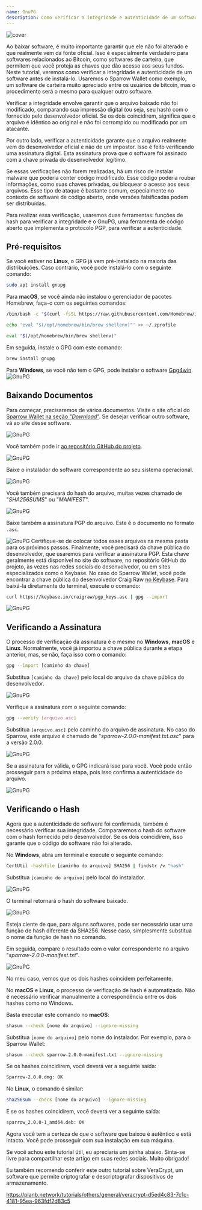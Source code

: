 ```yaml
---
name: GnuPG
description: Como verificar a integridade e autenticidade de um software?
---
```

![cover](assets/cover.webp)

Ao baixar software, é muito importante garantir que ele não foi alterado e que realmente vem da fonte oficial. Isso é especialmente verdadeiro para softwares relacionados ao Bitcoin, como softwares de carteira, que permitem que você proteja as chaves que dão acesso aos seus fundos. Neste tutorial, veremos como verificar a integridade e autenticidade de um software antes de instalá-lo. Usaremos o Sparrow Wallet como exemplo, um software de carteira muito apreciado entre os usuários de bitcoin, mas o procedimento será o mesmo para qualquer outro software.

Verificar a integridade envolve garantir que o arquivo baixado não foi modificado, comparando sua impressão digital (ou seja, seu hash) com o fornecido pelo desenvolvedor oficial. Se os dois coincidirem, significa que o arquivo é idêntico ao original e não foi corrompido ou modificado por um atacante.

Por outro lado, verificar a autenticidade garante que o arquivo realmente vem do desenvolvedor oficial e não de um impostor. Isso é feito verificando uma assinatura digital. Esta assinatura prova que o software foi assinado com a chave privada do desenvolvedor legítimo.

Se essas verificações não forem realizadas, há um risco de instalar malware que poderia conter código modificado. Esse código poderia roubar informações, como suas chaves privadas, ou bloquear o acesso aos seus arquivos. Esse tipo de ataque é bastante comum, especialmente no contexto de software de código aberto, onde versões falsificadas podem ser distribuídas.

Para realizar essa verificação, usaremos duas ferramentas: funções de hash para verificar a integridade e o GnuPG, uma ferramenta de código aberto que implementa o protocolo PGP, para verificar a autenticidade.

## Pré-requisitos

Se você estiver no **Linux**, o GPG já vem pré-instalado na maioria das distribuições. Caso contrário, você pode instalá-lo com o seguinte comando:

```bash
sudo apt install gnupg
```

Para **macOS**, se você ainda não instalou o gerenciador de pacotes Homebrew, faça-o com os seguintes comandos:

```bash
/bin/bash -c "$(curl -fsSL https://raw.githubusercontent.com/Homebrew/install/HEAD/install.sh)"
```

```bash
echo 'eval "$(/opt/homebrew/bin/brew shellenv)"' >> ~/.zprofile
```

```bash
eval "$(/opt/homebrew/bin/brew shellenv)"
```

Em seguida, instale o GPG com este comando:

```bash
brew install gnupg
```
Para **Windows**, se você não tem o GPG, pode instalar o software [Gpg4win](https://www.gpg4win.org/).
![GnuPG](assets/notext/01.webp)

## Baixando Documentos

Para começar, precisaremos de vários documentos. Visite o site oficial do [Sparrow Wallet na seção "*Download*"](https://sparrowwallet.com/download/). Se desejar verificar outro software, vá ao site desse software.

![GnuPG](assets/notext/02.webp)

Você também pode ir [ao repositório GitHub do projeto](https://github.com/sparrowwallet/sparrow/releases).

![GnuPG](assets/notext/03.webp)

Baixe o instalador do software correspondente ao seu sistema operacional.

![GnuPG](assets/notext/04.webp)

Você também precisará do hash do arquivo, muitas vezes chamado de "*SHA256SUMS*" ou "*MANIFEST*".

![GnuPG](assets/notext/05.webp)

Baixe também a assinatura PGP do arquivo. Este é o documento no formato `.asc`.

![GnuPG](assets/notext/06.webp)
Certifique-se de colocar todos esses arquivos na mesma pasta para os próximos passos.
Finalmente, você precisará da chave pública do desenvolvedor, que usaremos para verificar a assinatura PGP. Esta chave geralmente está disponível no site do software, no repositório GitHub do projeto, às vezes nas redes sociais do desenvolvedor, ou em sites especializados como o Keybase. No caso do Sparrow Wallet, você pode encontrar a chave pública do desenvolvedor Craig Raw [no Keybase](https://keybase.io/craigraw). Para baixá-la diretamente do terminal, execute o comando:

```bash
curl https://keybase.io/craigraw/pgp_keys.asc | gpg --import
```

![GnuPG](assets/notext/07.webp)

## Verificando a Assinatura

O processo de verificação da assinatura é o mesmo no **Windows**, **macOS** e **Linux**. Normalmente, você já importou a chave pública durante a etapa anterior, mas, se não, faça isso com o comando:

```bash
gpg --import [caminho da chave]
```

Substitua `[caminho da chave]` pelo local do arquivo da chave pública do desenvolvedor.

![GnuPG](assets/notext/08.webp)

Verifique a assinatura com o seguinte comando:

```bash
gpg --verify [arquivo.asc]
```

Substitua `[arquivo.asc]` pelo caminho do arquivo de assinatura. No caso do Sparrow, este arquivo é chamado de "*sparrow-2.0.0-manifest.txt.asc*" para a versão 2.0.0.

![GnuPG](assets/notext/09.webp)

Se a assinatura for válida, o GPG indicará isso para você. Você pode então prosseguir para a próxima etapa, pois isso confirma a autenticidade do arquivo.

![GnuPG](assets/notext/10.webp)

## Verificando o Hash
Agora que a autenticidade do software foi confirmada, também é necessário verificar sua integridade. Compararemos o hash do software com o hash fornecido pelo desenvolvedor. Se os dois coincidirem, isso garante que o código do software não foi alterado.

No **Windows**, abra um terminal e execute o seguinte comando:

```bash
CertUtil -hashfile [caminho do arquivo] SHA256 | findstr /v "hash"
```

Substitua `[caminho do arquivo]` pelo local do instalador.

![GnuPG](assets/notext/11.webp)

O terminal retornará o hash do software baixado.

![GnuPG](assets/notext/12.webp)

Esteja ciente de que, para alguns softwares, pode ser necessário usar uma função de hash diferente da SHA256. Nesse caso, simplesmente substitua o nome da função de hash no comando.

Em seguida, compare o resultado com o valor correspondente no arquivo "*sparrow-2.0.0-manifest.txt*".

![GnuPG](assets/notext/13.webp)

No meu caso, vemos que os dois hashes coincidem perfeitamente.

No **macOS** e **Linux**, o processo de verificação de hash é automatizado. Não é necessário verificar manualmente a correspondência entre os dois hashes como no Windows.

Basta executar este comando no **macOS**:

```bash
shasum --check [nome do arquivo] --ignore-missing
```

Substitua `[nome do arquivo]` pelo nome do instalador. Por exemplo, para o Sparrow Wallet:

```bash
shasum --check sparrow-2.0.0-manifest.txt --ignore-missing
```

Se os hashes coincidirem, você deverá ver a seguinte saída:

```bash
Sparrow-2.0.0.dmg: OK
```
No **Linux**, o comando é similar:
```bash
sha256sum --check [nome do arquivo] --ignore-missing
```

E se os hashes coincidirem, você deverá ver a seguinte saída:

```bash
sparrow_2.0.0-1_amd64.deb: OK
```

Agora você tem a certeza de que o software que baixou é autêntico e está intacto. Você pode prosseguir com sua instalação em sua máquina.

Se você achou este tutorial útil, eu apreciaria um joinha abaixo. Sinta-se livre para compartilhar este artigo em suas redes sociais. Muito obrigado!

Eu também recomendo conferir este outro tutorial sobre VeraCrypt, um software que permite criptografar e descriptografar dispositivos de armazenamento.

https://planb.network/tutorials/others/general/veracrypt-d5ed4c83-7c1c-4181-95ea-963fdf2d83c5